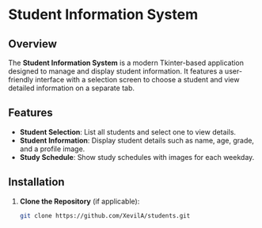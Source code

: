 # Student Information System

## Overview

The **Student Information System** is a modern Tkinter-based application designed to manage and display student information. It features a user-friendly interface with a selection screen to choose a student and view detailed information on a separate tab.

## Features

- **Student Selection**: List all students and select one to view details.
- **Student Information**: Display student details such as name, age, grade, and a profile image.
- **Study Schedule**: Show study schedules with images for each weekday.

## Installation

1. **Clone the Repository** (if applicable):
   ```bash
   git clone https://github.com/XevilA/students.git
